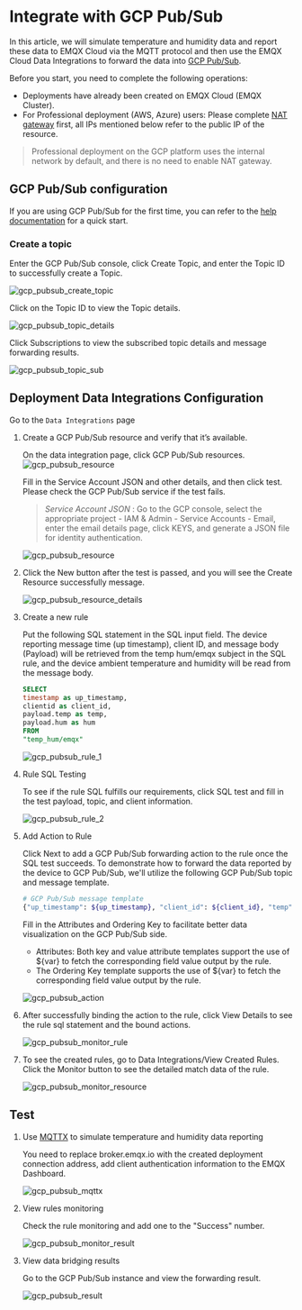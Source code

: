 # Integrate with GCP Pub/Sub

In this article, we will simulate temperature and humidity data and report these data to EMQX Cloud via the MQTT protocol and then use the EMQX Cloud Data Integrations to forward the data into [GCP Pub/Sub](https://cloud.google.com/pubsub).

Before you start, you need to complete the following operations:

* Deployments have already been created on EMQX Cloud (EMQX Cluster).
* For Professional deployment (AWS, Azure) users: Please complete [NAT gateway](../vas/nat-gateway.md) first, all IPs mentioned below refer to the public IP of the resource.
  
> Professional deployment on the GCP platform uses the internal network by default, and there is no need to enable NAT gateway.

## GCP Pub/Sub configuration

If you are using GCP Pub/Sub for the first time, you can refer to the [help documentation](https://cloud.google.com/pubsub/docs/quickstarts) for a quick start.

### Create a topic

   Enter the GCP Pub/Sub console, click Create Topic, and enter the Topic ID to successfully create a Topic.

   ![gcp_pubsub_create_topic](./_assets/gcp_pubsub_create_topic.png)

   Click on the Topic ID to view the Topic details.

   ![gcp_pubsub_topic_details](./_assets/gcp_pubsub_topic_details.png)

   Click Subscriptions to view the subscribed topic details and message forwarding results.

   ![gcp_pubsub_topic_sub](./_assets/gcp_pubsub_topic_sub.png)

## Deployment Data Integrations Configuration

Go to the `Data Integrations` page

1. Create a GCP Pub/Sub resource and verify that it’s available.

   On the data integration page, click GCP Pub/Sub resources.
   ![gcp_pubsub_resource](./_assets/data_integration_gcp_pubsub.png)

   Fill in the Service Account JSON and other details, and then click test. Please check the GCP Pub/Sub service if the test fails.

   > *Service Account JSON* : Go to the GCP console, select the appropriate project - IAM & Admin - Service Accounts - Email, enter the email details page, click KEYS, and generate a JSON file for identity authentication.

   ![gcp_pubsub_resource](./_assets/gcp_pubsub_resource.png)

2. Click the New button after the test is passed, and you will see the Create Resource successfully message.

   ![gcp_pubsub_resource_details](./_assets/gcp_pubsub_resource_details.png)

3. Create a new rule

   Put the following SQL statement in the SQL input field. The device reporting message time (up timestamp), client ID, and message body (Payload) will be retrieved from the temp hum/emqx subject in the SQL rule, and the device ambient temperature and humidity will be read from the message body.

   ```sql
   SELECT 
   timestamp as up_timestamp, 
   clientid as client_id, 
   payload.temp as temp,
   payload.hum as hum
   FROM
   "temp_hum/emqx"
   ```

   ![gcp_pubsub_rule_1](./_assets/gcp_pubsub_rule_1.png)

4. Rule SQL Testing

   To see if the rule SQL fulfills our requirements, click SQL test and fill in the test payload, topic, and client information.

   ![gcp_pubsub_rule_2](./_assets/gcp_pubsub_rule_2.png)

5. Add Action to Rule

   Click Next to add a GCP Pub/Sub forwarding action to the rule once the SQL test succeeds. To demonstrate how to forward the data reported by the device to GCP Pub/Sub, we'll utilize the following GCP Pub/Sub topic and message template.

   ```bash
   # GCP Pub/Sub message template 
   {"up_timestamp": ${up_timestamp}, "client_id": ${client_id}, "temp": ${temp}, "hum": ${hum}}
   ```

   Fill in the Attributes and Ordering Key to facilitate better data visualization on the GCP Pub/Sub side.

   * Attributes: Both key and value attribute templates support the use of ${var} to fetch the corresponding field value output by the rule.
   * The Ordering Key template supports the use of ${var} to fetch the corresponding field value output by the rule.

   ![gcp_pubsub_action](./_assets/gcp_pubsub_action.png)

6. After successfully binding the action to the rule, click View Details to see the rule sql statement and the bound actions.

   ![gcp_pubsub_monitor_rule](./_assets/gcp_pubsub_monitor_rule.png)

7. To see the created rules, go to Data Integrations/View Created Rules. Click the Monitor button to see the detailed match data of the rule.

   ![gcp_pubsub_monitor_resource](./_assets/gcp_pubsub_monitor_resource.png)

## Test

1. Use [MQTTX](https://mqttx.app/) to simulate temperature and humidity data reporting

   You need to replace broker.emqx.io with the created deployment connection address, add client authentication information to the EMQX Dashboard.

   ![gcp_pubsub_mqttx](./_assets/gcp_pubsub_mqttx.png)

2. View rules monitoring

   Check the rule monitoring and add one to the "Success" number.

   ![gcp_pubsub_monitor_result](./_assets/gcp_pubsub_monitor_result.png)

3. View data bridging results

   Go to the GCP Pub/Sub instance and view the forwarding result.

   ![gcp_pubsub_result](./_assets/gcp_pubsub_result.png)
